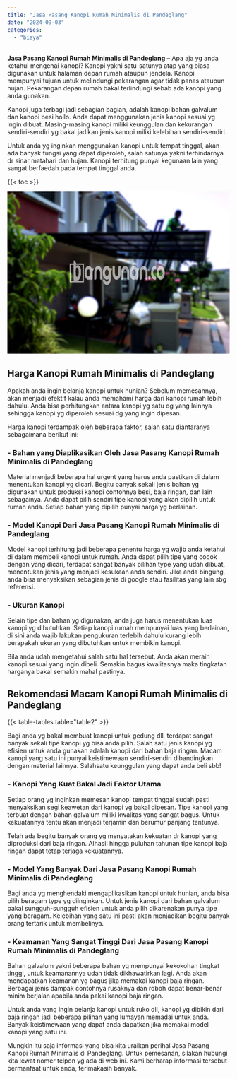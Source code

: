 ```yaml
---
title: "Jasa Pasang Kanopi Rumah Minimalis di Pandeglang"
date: "2024-09-03"
categories: 
  - "biaya"
---
```


**Jasa Pasang Kanopi Rumah Minimalis di Pandeglang** – Apa aja yg anda ketahui mengenai kanopi? Kanopi yakni satu-satunya atap yang biasa digunakan untuk halaman depan rumah ataupun jendela. Kanopi mempunyai tujuan untuk melindungi pekarangan agar tidak panas ataupun hujan. Pekarangan depan rumah bakal terlindungi sebab ada kanopi yang anda gunakan.

Kanopi juga terbagi jadi sebagian bagian, adalah kanopi bahan galvalum dan kanopi besi hollo. Anda dapat menggunakan jenis kanopi sesuai yg ingin dibuat. Masing-masing kanopi miliki keunggulan dan kekurangan sendiri-sendiri yg bakal jadikan jenis kanopi miliki kelebihan sendiri-sendiri.

Untuk anda yg inginkan menggunakan kanopi untuk tempat tinggal, akan ada banyak fungsi yang dapat diperoleh, salah satunya yakni terhindarnya dr sinar matahari dan hujan. Kanopi terhitung punyai kegunaan lain yang sangat berfaedah pada tempat tinggal anda.

{{< toc >}}

![Jasa Pasang Kanopi Rumah Minimalis di Pandeglang](/images/harga-kanopi-minimalis-47.png)

## Harga Kanopi Rumah Minimalis di Pandeglang

Apakah anda ingin belanja kanopi untuk hunian? Sebelum memesannya, akan menjadi efektif kalau anda memahami harga dari kanopi rumah lebih dahulu. Anda bisa perhitungkan antara kanopi yg satu dg yang lainnya sehingga kanopi yg diperoleh sesuai dg yang ingin dipesan.

Harga kanopi terdampak oleh beberapa faktor, salah satu diantaranya sebagaimana berikut ini:

### \- Bahan yang Diaplikasikan Oleh Jasa Pasang Kanopi Rumah Minimalis di Pandeglang

Material menjadi beberapa hal urgent yang harus anda pastikan di dalam menentukan kanopi yg dicari. Begitu banyak sekali jenis bahan yg digunakan untuk produksi kanopi contohnya besi, baja ringan, dan lain sebagainya. Anda dapat pilih sendiri tipe kanopi yang akan dipilih untuk rumah anda. Setiap bahan yang dipilih punyai harga yg berlainan.

### \- Model Kanopi Dari Jasa Pasang Kanopi Rumah Minimalis di Pandeglang

Model kanopi terhitung jadi beberapa penentu harga yg wajib anda ketahui di dalam membeli kanopi untuk rumah. Anda dapat pilih tipe yang cocok dengan yang dicari, terdapat sangat banyak pilihan type yang udah dibuat, menentukan jenis yang menjadi kesukaan anda sendiri. Jika anda bingung, anda bisa menyaksikan sebagian jenis di google atau fasilitas yang lain sbg referensi.

### \- Ukuran Kanopi

Selain tipe dan bahan yg digunakan, anda juga harus menentukan luas kanopi yg dibutuhkan. Setiap kanopi rumah mempunyai luas yang berlainan, di sini anda wajib lakukan pengukuran terlebih dahulu kurang lebih berapakah ukuran yang dibutuhkan untuk membikin kanopi.

Bila anda udah mengetahui salah satu hal tersebut. Anda akan meraih kanopi sesuai yang ingin dibeli. Semakin bagus kwalitasnya maka tingkatan harganya bakal semakin mahal pastinya.

## Rekomendasi Macam Kanopi Rumah Minimalis di Pandeglang

{{< table-tables table="table2" >}}

Bagi anda yg bakal membuat kanopi untuk gedung dll, terdapat sangat banyak sekali tipe kanopi yg bisa anda pilih. Salah satu jenis kanopi yg efisien untuk anda gunakan adalah kanopi dari bahan baja ringan. Macam kanopi yang satu ini punyai keistimewaan sendiri-sendiri dibandingkan dengan material lainnya. Salahsatu keunggulan yang dapat anda beli sbb!

### \- Kanopi Yang Kuat Bakal Jadi Faktor Utama

Setiap orang yg inginkan memesan kanopi tempat tinggal sudah pasti menyaksikan segi keawetan dari kanopi yg bakal dipesan. Tipe kanopi yang terbuat dengan bahan galvalum miliki kwalitas yang sangat bagus. Untuk kekuatannya tentu akan menjadi terjamin dan berumur panjang tentunya.

Telah ada begitu banyak orang yg menyatakan kekuatan dr kanopi yang diproduksi dari baja ringan. Alhasil hingga puluhan tahunan tipe kanopi baja ringan dapat tetap terjaga kekuatannya.

### \- Model Yang Banyak Dari Jasa Pasang Kanopi Rumah Minimalis di Pandeglang

Bagi anda yg menghendaki mengaplikasikan kanopi untuk hunian, anda bisa pilih beragam type yg diinginkan. Untuk jenis kanopi dari bahan galvalum bakal sungguh-sungguh efisien untuk anda pilih dikarenakan punya tipe yang beragam. Kelebihan yang satu ini pasti akan menjadikan begitu banyak orang tertarik untuk membelinya.

### \- Keamanan Yang Sangat Tinggi Dari Jasa Pasang Kanopi Rumah Minimalis di Pandeglang

Bahan galvalum yakni beberapa bahan yg mempunyai kekokohan tingkat tinggi, untuk keamanannya udah tidak dikhawatirkan lagi. Anda akan mendapatkan keamanan yg bagus jika memakai kanopi baja ringan. Berbagai jenis dampak contohnya rusaknya dan roboh dapat benar-benar minim berjalan apabila anda pakai kanopi baja ringan.

Untuk anda yang ingin belanja kanopi untuk ruko dll, kanopi yg dibikin dari baja ringan jadi beberapa pilihan yang lumayan memadai untuk anda. Banyak keistimewaan yang dapat anda dapatkan jika memakai model kanopi yang satu ini.

Mungkin itu saja informasi yang bisa kita uraikan perihal Jasa Pasang Kanopi Rumah Minimalis di Pandeglang. Untuk pemesanan, silakan hubungi kita lewat nomer telpon yg ada di web ini. Kami berharap informasi tersebut bermanfaat untuk anda, terimakasih banyak.
